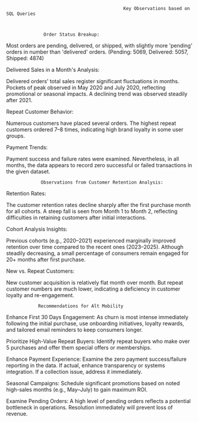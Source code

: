                                                 Key Observations based on SQL Queries

                                                

                  Order Status Breakup:

Most orders are pending, delivered, or shipped, with slightly more 'pending' orders in number than 'delivered' orders.
(Pending: 5069, Delivered: 5057, Shipped: 4874)

Delivered Sales in a Month's Analysis:

Delivered orders' total sales register significant fluctuations in months.
Pockets of peak observed in May 2020 and July 2020, reflecting promotional or seasonal impacts.
A declining trend was observed steadily after 2021.

Repeat Customer Behavior:

Numerous customers have placed several orders.
The highest repeat customers ordered 7–8 times, indicating high brand loyalty in some user groups.

Payment Trends:

Payment success and failure rates were examined. Nevertheless, in all months, the data appears to record zero successful or failed transactions in the given dataset.


                 Observations from Customer Retention Analysis:
                 

Retention Rates:

The customer retention rates decline sharply after the first purchase month for all cohorts.
A steep fall is seen from Month 1 to Month 2, reflecting difficulties in retaining customers after initial interactions.

Cohort Analysis Insights:

Previous cohorts (e.g., 2020–2021) experienced marginally improved retention over time compared to the recent ones (2023–2025).
Although steadily decreasing, a small percentage of consumers remain engaged for 20+ months after first purchase.

New vs. Repeat Customers:

New customer acquisition is relatively flat month over month.
But repeat customer numbers are much lower, indicating a deficiency in customer loyalty and re-engagement.



                Recommendations for Alt Mobility

                

Enhance First 30 Days Engagement:
As churn is most intense immediately following the initial purchase, use onboarding initiatives, loyalty rewards, and tailored email reminders to keep consumers longer.

Prioritize High-Value Repeat Buyers:
Identify repeat buyers who make over 5 purchases and offer them special offers or memberships.

Enhance Payment Experience:
Examine the zero payment success/failure reporting in the data. If actual, enhance transparency or systems integration. If a collection issue, address it immediately.

Seasonal Campaigns:
Schedule significant promotions based on noted high-sales months (e.g., May–July) to gain maximum ROI.

Examine Pending Orders:
A high level of pending orders reflects a potential bottleneck in operations. Resolution immediately will prevent loss of revenue.
